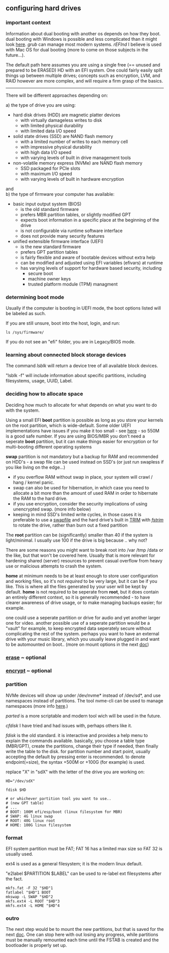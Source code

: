 ## configuring hard drives

### important context

Information about dual booting with another os depends on how they boot. dual booting with Windows is possible and less complicated than it might look [here](https://wiki.archlinux.org/title/Dual_boot_with_Windows). _grub_ can manage most modern systems. _rEFInd_ I believe is used with Mac OS for dual booting (more to come on those subjects in the future...).

The default path here assumes you are using a single free (== unused and prepared to be ERASED) HD with an EFI system. One could fairly easily split things up between multiple drives; concepts such as encryption, LVM, and RAID however are more complex, and will require a firm grasp of the basics.

___

There will be different approaches depending on:

a) the type of drive you are using:

* hard disk drives (HDD) are magnetic platter devices 
  * with virtually damageless writes to disk 
  * with limited physical durability
  * with limited data I/O speed
* solid state drives (SSD) are NAND flash memory
  * with a limited number of writes to each memory cell
  * with impressive physical durability
  * with high data I/O speed
  * with varying levels of built in drive management tools
* non-volatile memory express (NVMe) are NAND flash memory
  * SSD packaged for PCIe slots
  * with maximum I/O speed
  * with varying levels of built in hardware encryption

and<br>
b) the type of firmware your computer has available:

* basic input output system (BIOS)
  * is the old standard firmware
  * prefers MBR partition tables, or slightly modified GPT
  * expects boot information in a specific place at the beginning of the drive
  * is not configurable via runtime software interface
  * does not provide many security features
* unified extensible firmware interface (UEFI)
  * is the new standard firmware
  * prefers GPT partition tables
  * is fairly flexible and aware of bootable devices without extra help
  * can be modified and adjusted using EFI variables (efivars) at runtime
  * has varying levels of support for hardware based security, including 
    * secure boot
    * machine owner keys
    * trusted platform module (TPM) managment

### determining boot mode

Usually if the computer is booting in UEFI mode, the boot options listed will be labeled as such.

If you are still unsure, boot into the host, login, and run:
```
ls /sys/firmware/
```
If you do not see an "efi" folder, you are in Legacy/BIOS mode.

### learning about connected block storage devices

The command _lsblk_ will return a device tree of all available block devices.

"lsblk -f" will include information about specific partitions, including filesystems, usage, UUID, Label.

### deciding how to allocate space

Deciding how much to allocate for what depends on what you want to do with the system.

Using a small EFI __boot__ partition is possible as long as you store your kernels on the root partition, which is wide-default. Some older UEFI implementations have issues if you make it too small - see [here](https://www.rodsbooks.com/efi-bootloaders/principles.html) - so 550M is a good safe number. If you are using BIOS/MBR you don't need a seperate __boot__ partition, but it can make things easier for encryption or for multi-booting different operating systems<br>

__swap__ partition is not mandatory but a backup for RAM and recommended on HDD's - a swap file can be used instead on SSD's (or just run swapless if you like living on the edge...) 

* if you overflow RAM without swap in place, your system will crawl / hang / kernel panic.
* swap can also be used for hibernation, in which case you need to allocate a bit more than the amount of used RAM in order to hibernate the RAM to the hard drive.
* if you use encryption, consider the security implications of using unencrypted swap. (more info below)
* keeping in mind SSD's limited write cycles, in those cases it is preferable to use a [swapfile](https://wiki.archlinux.org/title/Swap#Swap_file) and the hard drive's built in [TRIM](https://wiki.archlinux.org/title/Solid_state_drive#TRIM) with [_fstrim_](https://man.archlinux.org/man/fstrim.8) to rotate the drive, rather than burn out a fixed partition<br>

The __root__ partition can be (significantly) smaller than 40 if the system is light/minimal. I usually use 100 if the drive is big because .. why not?

There are some reasons you might want to break root into /var /tmp /data or the like, but that won't be covered here. Usually that is more relevant for hardening shared (server) resources to prevent casual overflow from heavy use or malicious attempts to crash the system.

__home__ at minimum needs to be at least enough to store user configuration and working files, so it's not _required_ to be very large, but it can be if you like. This is where all the files generated by your user will be kept by default. __home__ is not required to be seperate from __root__, but it does contain an entirely different context, so it is generally recommended - to have clearer awareness of drive usage, or to make managing backups easier; for example.

one could use a seperate partition or drive for audio and yet another larger one for video. another possible use of a seperate partition would be a "vault" for example, to keep encrypted data seperately secure without complicating the rest of the system. perhaps you want to have an external drive with your music library, which you usually leave plugged in and want to be automounted on boot.. (more on mount options in the next [doc](install.md))

### [erase](erase.md) ~ optional

### [encrypt](encrypt.md) ~ optional

### partition

NVMe devices will show up under /dev/nvme* instead of /dev/sd*, and use namespaces instead of partitions. The tool nvme-cli can be used to manage namespaces (more info [here](https://wiki.archlinux.org/title/Solid_state_drive/NVMe).)

_parted_ is a more scriptable and modern tool wich will be used in the future. 

_cfdisk_ I have tried and had issues with, perhaps others like it.

_fdisk_ is the old standard. it is interactive and provides a help menu to explain the commands available. basically, you choose a table type (MBR/GPT), create the partitions, change their type if needed, then finally write the table to the disk. for partition number and start point, usually accepting the default by pressing enter is recommended. to denote endpoint(=size), the syntax +500M or +100G (for example) is used.

replace "X" in "sdX" with the letter of the drive you are working on:
```
HD="/dev/sdX"

fdisk $HD

# or whichever partition tool you want to use..
# (new GPT table)
# ...
# BOOT: 100M efi/esp/boot (linux filesystem for MBR)
# SWAP: 4G linux swap
# ROOT: 40G linux root
# HOME: 100G linux filesystem
```
### format

EFI system partition must be FAT; FAT 16 has a limited max size so FAT 32 is usually used.

ext4 is used as a general filesystem; it is the modern linux default.

"e2label $PARTITION $LABEL" can be used to re-label ext filesystems after the fact.

```
mkfs.fat -F 32 "$HD"1
fatlabel "$HD"1 BOOT
mkswap -L SWAP "$HD"2 
mkfs.ext4 -L ROOT "$HD"3
mkfs.ext4 -L HOME "$HD"4
```
### outro

The next step would be to mount the new partitions, but that is saved for the next [doc](install.md). One can stop here with out losing any progress, while partitions must be manually remounted each time until the FSTAB is created and the bootloader is properly set up.
